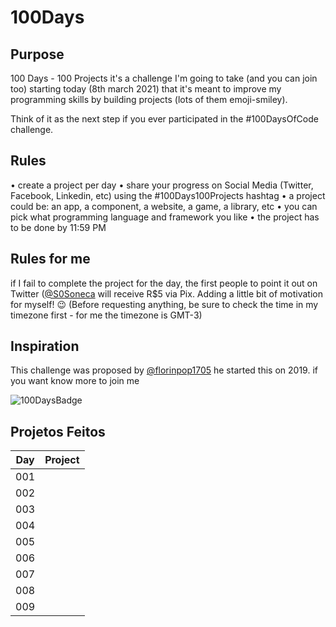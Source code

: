 # 100Days

## Purpose
100 Days - 100 Projects it's a challenge I'm going to take (and you can join too) starting today (8th march 2021) that it's meant to improve my programming skills by building projects (lots of them emoji-smiley).

Think of it as the next step if you ever participated in the #100DaysOfCode challenge.

## Rules
• create a project per day
• share your progress on Social Media (Twitter, Facebook, Linkedin, etc) using the #100Days100Projects hashtag
• a project could be: an app, a component, a website, a game, a library, etc
• you can pick what programming language and framework you like
• the project has to be done by 11:59 PM
## Rules for me
if I fail to complete the project for the day, the first people to point it out on Twitter ([@S0Soneca](https://twitter.com/S0Soneca) will receive R$5 via Pix. Adding a little bit of motivation for myself! 😉 (Before requesting anything, be sure to check the time in my timezone first - for me the timezone is GMT-3)

## Inspiration
This challenge was proposed by [@florinpop1705](https://twitter.com/florinpop1705) he started this on 2019. if you want know more to join me 

![100DaysBadge](https://img.shields.io/badge/100DaysChallenge-9732a8?link=https://www.florin-pop.com/blog/2019/09/100-days-100-projects/)

## Projetos Feitos 
Day | Project
--- | ------
001 | 
002 | 
003 |
004 |
005 |
006 | 
007 | 
008 | 
009 |
